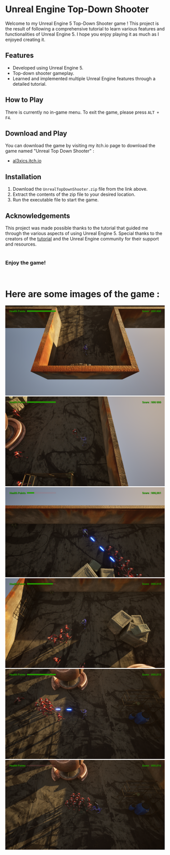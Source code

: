 # Unreal Engine Top-Down Shooter

Welcome to my Unreal Engine 5 Top-Down Shooter game ! This project is the result of following a comprehensive tutorial to learn various features and functionalities of Unreal Engine 5. I hope you enjoy playing it as much as I enjoyed creating it.

## Features

- Developed using Unreal Engine 5.
- Top-down shooter gameplay.
- Learned and implemented multiple Unreal Engine features through a detailed tutorial.

## How to Play

There is currently no in-game menu. To exit the game, please press `ALT + F4`.

## Download and Play

You can download the game by visiting my itch.io page to download the game named "Unreal Top Down Shooter" :
- [al3xics.itch.io](https://al3xics.itch.io/)

## Installation

1. Download the `UnrealTopDownShooter.zip` file from the link above.
2. Extract the contents of the zip file to your desired location.
3. Run the executable file to start the game.

## Acknowledgements

This project was made possible thanks to the tutorial that guided me through the various aspects of using Unreal Engine 5. Special thanks to the creators of the [tutorial](https://youtu.be/hn98tbztoBg) and the Unreal Engine community for their support and resources.<br>
<br>


### Enjoy the game!
<br>

# Here are some images of the game :<br>
![Image 1](./Images/Image_1.png)
![Image 2](./Images/Image_2.png)
![Image 3](./Images/Image_3.png)
![Image 4](./Images/Image_4.png)
![Image 5](./Images/Image_5.png)
![Image 5](./Images/Image_6.png)
